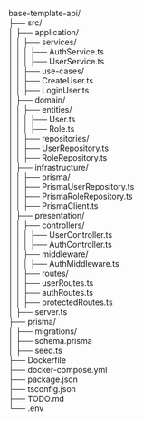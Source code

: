 base-template-api/  
├── src/  
│   ├── application/  
│   │   ├── services/  
│   │   │   ├── AuthService.ts  
│   │   │   ├── UserService.ts  
│   │   ├── use-cases/  
│   │       ├── CreateUser.ts  
│   │       ├── LoginUser.ts  
│   ├── domain/  
│   │   ├── entities/  
│   │   │   ├── User.ts  
│   │   │   ├── Role.ts  
│   │   ├── repositories/  
│   │       ├── UserRepository.ts  
│   │       ├── RoleRepository.ts  
│   ├── infrastructure/  
│   │   ├── prisma/  
│   │       ├── PrismaUserRepository.ts  
│   │       ├── PrismaRoleRepository.ts  
│   │       ├── PrismaClient.ts  
│   ├── presentation/  
│   │   ├── controllers/  
│   │   │   ├── UserController.ts  
│   │   │   ├── AuthController.ts  
│   │   ├── middleware/  
│   │   │   ├── AuthMiddleware.ts  
│   │   ├── routes/  
│   │       ├── userRoutes.ts  
│   │       ├── authRoutes.ts  
│   │       ├── protectedRoutes.ts  
│   ├── server.ts  
├── prisma/  
│   ├── migrations/  
│   ├── schema.prisma  
│   ├── seed.ts  
├── Dockerfile  
├── docker-compose.yml  
├── package.json  
├── tsconfig.json  
├── TODO.md  
└── .env  
